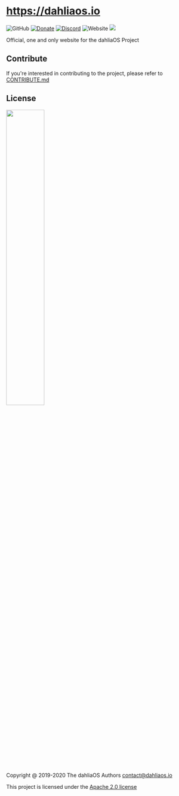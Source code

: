 # https://dahliaos.io

![GitHub](https://img.shields.io/github/license/dahlia-os/pangolin-desktop?color=brightgreen)
[![Donate](https://img.shields.io/badge/Donate-PayPal-brightgreen.svg)](https://paypal.me/officialdahliaos)
[![Discord](https://img.shields.io/discord/576141822145986590.svg?label=&logo=discord&logoColor=ffffff&color=7389D8&labelColor=6A7EC2)](https://discord.gg/7qVbJHR)
![Website](https://img.shields.io/website?url=https%3A%2F%2Fdahliaos.io)
![](https://github.com/dahlia-os/website/workflows/ftp-pusy/badge.svg)

Official, one and only website for the dahliaOS Project

## Contribute

If you're interested in contributing to the project, please refer to [CONTRIBUTE.md](./CONTRIBUTE.md)

## License

<p align="left">
  <img width="45%" src="https://imgur.com/d7F8P3h.png"
</p>

Copyright @ 2019-2020 The dahliaOS Authors contact@dahliaos.io

This project is licensed under the [Apache 2.0 license](/LICENSE)
